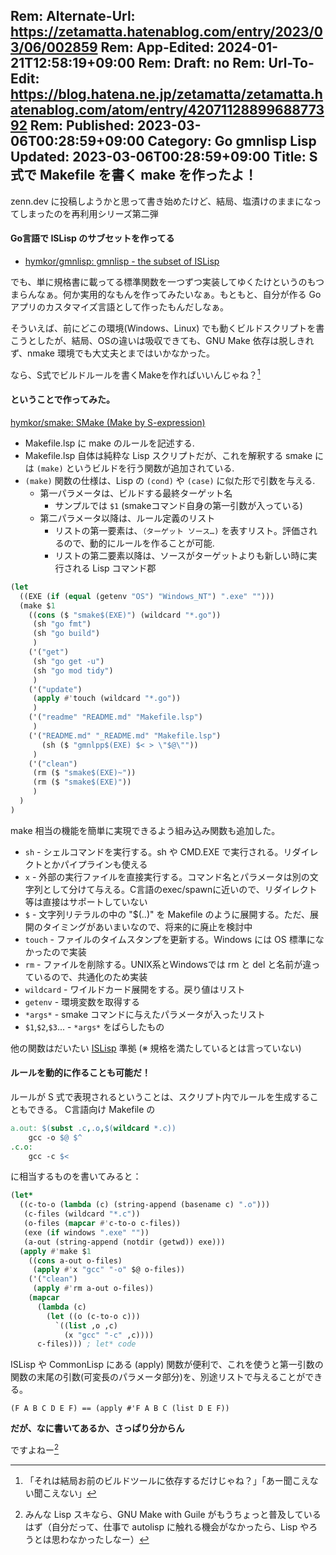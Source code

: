 Rem: Alternate-Url: https://zetamatta.hatenablog.com/entry/2023/03/06/002859
Rem: App-Edited: 2024-01-21T12:58:19+09:00
Rem: Draft: no
Rem: Url-To-Edit: https://blog.hatena.ne.jp/zetamatta/zetamatta.hatenablog.com/atom/entry/4207112889968877392
Rem: Published: 2023-03-06T00:28:59+09:00
Category: Go gmnlisp Lisp
Updated: 2023-03-06T00:28:59+09:00
Title: S式で Makefile を書く make を作ったよ！
---
zenn.dev に投稿しようかと思って書き始めたけど、結局、塩漬けのままになってしまったのを再利用シリーズ第二弾

#### Go言語で ISLisp のサブセットを作ってる

- [hymkor/gmnlisp: gmnlisp - the subset of ISLisp](https://github.com/hymkor/gmnlisp)

でも、単に規格書に載ってる標準関数を一つずつ実装してゆくたけというのもつまらんなぁ。何か実用的なもんを作ってみたいなぁ。もともと、自分が作る Goアプリのカスタマイズ言語として作ったもんだしなぁ。

そういえば、前にどこの環境(Windows、Linux) でも動くビルドスクリプトを書こうとしたが、結局、OSの違いは吸収できても、GNU Make 依存は脱しきれず、nmake 環境でも大丈夫とまではいかなかった。

なら、S式でビルドルールを書くMakeを作ればいいんじゃね？[^1]

[^1]: 「それは結局お前のビルドツールに依存するだけじゃね？」「あー聞こえない聞こえない」

#### ということで作ってみた。

[hymkor/smake: SMake (Make by S-expression)](https://github.com/hymkor/smake)

- Makefile.lsp に make のルールを記述する. 
- Makefile.lsp 自体は純粋な Lisp スクリプトだが、これを解釈する smake には `(make)` というビルドを行う関数が追加されている.
- `(make)` 関数の仕様は、Lisp の `(cond)` や `(case)` に似た形で引数を与える.
    - 第一パラメータは、ビルドする最終ターゲット名
        - サンプルでは `$1` (smakeコマンド自身の第一引数が入っている)
    - 第二パラメータ以降は、ルール定義のリスト
        - リストの第一要素は、`（ターゲット ソース…)` を表すリスト。評価されるので、動的にルールを作ることが可能.
        - リストの第二要素以降は、ソースがターゲットよりも新しい時に実行される Lisp コマンド郡

```Makefile.lsp
(let
  ((EXE (if (equal (getenv "OS") "Windows_NT") ".exe" "")))
  (make $1
    ((cons ($ "smake$(EXE)") (wildcard "*.go"))
     (sh "go fmt")
     (sh "go build")
     )
    ('("get")
     (sh "go get -u")
     (sh "go mod tidy")
     )
    ('("update")
     (apply #'touch (wildcard "*.go"))
     )
    ('("readme" "README.md" "Makefile.lsp")
     )
    ('("README.md" "_README.md" "Makefile.lsp")
       (sh ($ "gmnlpp$(EXE) $< > \"$@\""))
     )
    ('("clean")
     (rm ($ "smake$(EXE)~"))
     (rm ($ "smake$(EXE)"))
     )
  )
)
```

make 相当の機能を簡単に実現できるよう組み込み関数も追加した。

- `sh` - シェルコマンドを実行する。sh や CMD.EXE で実行される。リダイレクトとかパイプラインも使える
- `x` - 外部の実行ファイルを直接実行する。コマンド名とパラメータは別の文字列として分けて与える。C言語のexec/spawnに近いので、リダイレクト等は直接はサポートしていない
- `$` - 文字列リテラルの中の "$(..)" を Makefile のように展開する。ただ、展開のタイミングがあいまいなので、将来的に廃止を検討中
- `touch` - ファイルのタイムスタンプを更新する。Windows には OS 標準になかったので実装
- `rm` - ファイルを削除する。UNIX系とWindowsでは rm と del と名前が違っているので、共通化のため実装
- `wildcard` - ワイルドカード展開をする。戻り値はリスト
- `getenv` - 環境変数を取得する
- `*args*` - smake コマンドに与えたパラメータが入ったリスト
- `$1`,`$2`,`$3`... - `*args*` をばらしたもの

他の関数はだいたい [ISLisp](https://kikakurui.com/x3/X3012-1998-01.html) 準拠 (※ 規格を満たしているとは言っていない)

#### ルールを動的に作ることも可能だ！

ルールが S 式で表現されるということは、スクリプト内でルールを生成することもできる。 C言語向け Makefile の

```Makefile
a.out: $(subst .c,.o,$(wildcard *.c))
    gcc -o $@ $^
.c.o:
    gcc -c $<
```

に相当するものを書いてみると：

```Makefile.lsp
(let*
  ((c-to-o (lambda (c) (string-append (basename c) ".o")))
   (c-files (wildcard "*.c"))
   (o-files (mapcar #'c-to-o c-files))
   (exe (if windows ".exe" ""))
   (a-out (string-append (notdir (getwd)) exe)))
  (apply #'make $1
    ((cons a-out o-files)
     (apply #'x "gcc" "-o" $@ o-files))
    ('("clean")
     (apply #'rm a-out o-files))
    (mapcar
      (lambda (c)
        (let ((o (c-to-o c)))
          `((list ,o ,c)
            (x "gcc" "-c" ,c))))
      c-files))) ; let* code
```

ISLisp や CommonLisp にある (apply) 関数が便利で、これを使うと第一引数の関数の末尾の引数(可変長のパラメータ部分)を、別途リストで与えることができる。

```
(F A B C D E F) == (apply #'F A B C (list D E F))
```

**だが、なに書いてあるか、さっぱり分からん**

ですよねー[^2]

[^2]: みんな Lisp スキなら、GNU Make with Guile がもうちょっと普及しているはず（自分だって、仕事で autolisp に触れる機会がなかったら、Lisp やろうとは思わなかったしなー）
